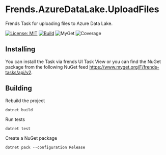 # Frends.AzureDataLake.UploadFiles

Frends Task for uploading files to Azure Data Lake.

[![License: MIT](https://img.shields.io/badge/License-MIT-green.svg)](https://opensource.org/licenses/MIT)
[![Build](https://github.com/FrendsPlatform/Frends.AzureDataLake/actions/workflows/UploadFiles_build_and_test_on_main.yml/badge.svg)](https://github.com/FrendsPlatform/Frends.AzureDataLake/actions)
![MyGet](https://img.shields.io/myget/frends-tasks/v/Frends.AzureDataLake.UploadFiles)
![Coverage](https://app-github-custom-badges.azurewebsites.net/Badge?key=FrendsPlatform/Frends.AzureDataLake/Frends.AzureDataLake.UploadFiles|main)

## Installing

You can install the Task via frends UI Task View or you can find the NuGet package from the following NuGet feed
https://www.myget.org/F/frends-tasks/api/v2.

## Building

Rebuild the project

`dotnet build`

Run tests

`dotnet test`

Create a NuGet package

`dotnet pack --configuration Release`
